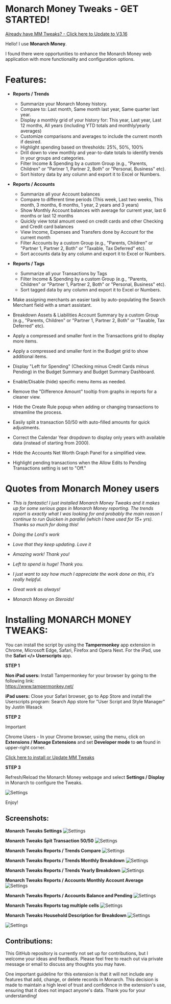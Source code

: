 # Monarch Money Tweaks - GET STARTED! 

[Already have MM Tweaks? - Click here to Update to V3.16](https://github.com/RobertParesi/MonarchMoneyTrendReport/raw/refs/heads/main/MonarchMoneyTweaks.user.js) 

Hello!  I use **Monarch Money**.  

I found there were opportunities to enhance the Monarch Money web application with more functionality and configuration options.

# Features:

* **Reports / Trends**
    - Summarize your Monarch Money history.
    - Compare to: Last month, Same month last year, Same quarter last year.
    - Display a monthly grid of your history for: This year, Last year, Last 12 months, All years (including YTD totals and monthly/yearly averages)
    - Customize comparisons and averages to include the current month if desired.
    - Highlight spending based on thresholds: 25%, 50%, 100%
    - Drill down to view monthly and year-to-date totals to identify trends in your groups and categories.
    - Filter Income & Spending by a custom Group (e.g., "Parents, Children" or "Partner 1, Partner 2, Both" or "Personal, Business" etc).
    - Sort history data by any column and export it to Excel or Numbers.

* **Reports / Accounts**
     - Summarize all your Account balances
     - Compare to different time periods (This week, Last two weeks, This month, 3 months, 6 months, 1 year, 2 years and 3 years)
     - Show Monthly Account balances with average for current year, last 6 months or last 12 months
     - Quickly view total amount owed on credit cards and other Checking and Credit card balances
     - View Income, Expenses and Transfers done by Account for the current month
     - Filter Accounts by a custom Group (e.g., "Parents, Children" or "Partner 1, Partner 2, Both" or "Taxable, Tax Deferred" etc).
     - Sort accounts data by any column and export it to Excel or Numbers.
       
* **Reports / Tags**
     - Summarize all your Transactions by Tags
     - Filter Income & Spending by a custom Group (e.g., "Parents, Children" or "Partner 1, Partner 2, Both" or "Personal, Business" etc).
     - Sort tagged data by any column and export it to Excel or Numbers.        
       
* Make assigning merchants an easier task by auto-populating the Search Merchant field with a smart assistant.
* Breakdown Assets & Liabilities Account Summary by a custom Group (e.g., "Parents, Children" or "Partner 1, Partner 2, Both" or "Taxable, Tax Deferred" etc).
* Apply a compressed and smaller font in the Transactions grid to display more items.
* Apply a compressed and smaller font in the Budget grid to show additional items.
* Display "Left for Spending" (Checking minus Credit Cards minus Pending) in the Budget Summary and Budget Summary Dashboard.
* Enable/Disable (hide) specific menu items as needed.
* Remove the "Difference Amount" tooltip from graphs in reports for a cleaner view.
* Hide the Create Rule popup when adding or changing transactions to streamline the process.
* Easily split a transaction 50/50 with auto-filled amounts for quick adjustments.
* Correct the Calendar Year dropdown to display only years with available data (instead of starting from 2000).
* Hide the Accounts Net Worth Graph Panel for a simplified view.
* Highlight pending transactions when the Allow Edits to Pending Transactions setting is set to "Off."

# Quotes from Monarch Money users  
- _This is fantastic! I just installed Monarch Money Tweaks and it makes up for some serious gaps in Monarch Money reporting. The trends report is exactly what I was looking for and probably the main reason I continue to run Quicken in parallel (which I have used for 15+ yrs). Thanks so much for doing this!_

- _Doing the Lord's work_

- _Love that they keep updating. Love it_

- _Amazing work! Thank you!_

- _Left to spend is huge! Thank you._

- _I just want to say how much I appreciate the work done on this, it's really helpful._

- _Great work as always!_

- _Monarch Money on Steroids!_  


# Installing MONARCH MONEY TWEAKS:

You can install the script by using the **Tampermonkey** app extension in Chrome, Microsoft Edge, Safari, Firefox and Opera Next.  For the iPad, use the **Safari </> Userscripts** app.

**STEP 1**

**Non iPad users:** Install Tampermonkey for your browser by going to the following link:  
https://www.tampermonkey.net/

**iPad users:** Close your Safari browser, go to App Store and install the Userscripts program:
Search App store for "User Script and Style Manager" by Justin Wasack


**STEP 2**

> [!IMPORTANT]
> Chrome Users - In your Chrome browser, using the menu, click on **Extensions / Manage Extensions** and set **Developer mode** to **on** found in upper-right corner. 

[Click here to install or Update MM Tweaks](https://github.com/RobertParesi/MonarchMoneyTrendReport/raw/refs/heads/main/MonarchMoneyTweaks.user.js)

**STEP 3**

Refresh/Reload the Monarch Money webpage and select **Settings / Display** in Monarch to configure the Tweaks.


![Settings](/images/MM_SettingsDeveloper.png)

Enjoy!

## Screenshots:

**Monarch Tweaks Settings**
![Settings](/images/MT_V2_01.png)

**Monarch Tweaks Spit Transaction 50/50**
![Settings](/images/MT_V2_03.png)

**Monarch Tweaks Reports / Trends Compare**
![Settings](/images/MT_V2_04.png)

**Monarch Tweaks Reports / Trends Monthly Breakdown**
![Settings](/images/MT_V2_05.png)

**Monarch Tweaks Reports / Trends Yearly Breakdown**
![Settings](/images/MT_V2_06.png)

**Monarch Tweaks Reports / Accounts Monthly Account Average**
![Settings](/images/MT_V2_07.png)

**Monarch Tweaks Reports / Accounts Balance and Pending**
![Settings](/images/MT_V2_08.png)

**Monarch Tweaks Reports tag multiple cells**
![Settings](/images/MT_V2_09.png)

**Monarch Tweaks Household Description for Breakdown**
![Settings](/images/MT_V2_10.png)

![Settings](/images/MT_V2_11.png)


## Contributions:

This GitHub repository is currently not set up for contributions, but I welcome your ideas and feedback. Please feel free to reach out via private message or email to discuss any thoughts you may have.

One important guideline for this extension is that it will not include any features that add, change, or delete records in Monarch. This decision is made to maintain a high level of trust and confidence in the extension's use, ensuring that it does not impact anyone's data. Thank you for your understanding!

